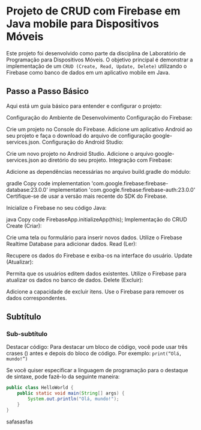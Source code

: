 # Projeto de CRUD com Firebase em Java mobile para Dispositivos Móveis
Este projeto foi desenvolvido como parte da disciplina de Laboratório de Programação para Dispositivos Móveis. O objetivo principal é demonstrar a implementação de um ```CRUD (Create, Read, Update, Delete)``` utilizando o Firebase como banco de dados em um aplicativo mobile em Java.

## Passo a Passo Básico
Aqui está um guia básico para entender e configurar o projeto:

Configuração do Ambiente de Desenvolvimento
Configuração do Firebase:

Crie um projeto no Console do Firebase.
Adicione um aplicativo Android ao seu projeto e faça o download do arquivo de configuração google-services.json.
Configuração do Android Studio:

Crie um novo projeto no Android Studio.
Adicione o arquivo google-services.json ao diretório do seu projeto.
Integração com Firebase:

Adicione as dependências necessárias no arquivo build.gradle do módulo:

gradle
Copy code
implementation 'com.google.firebase:firebase-database:23.0.0'
implementation 'com.google.firebase:firebase-auth:23.0.0'
Certifique-se de usar a versão mais recente do SDK do Firebase.

Inicialize o Firebase no seu código Java:

java
Copy code
FirebaseApp.initializeApp(this);
Implementação do CRUD
Create (Criar):

Crie uma tela ou formulário para inserir novos dados.
Utilize o Firebase Realtime Database para adicionar dados.
Read (Ler):

Recupere os dados do Firebase e exiba-os na interface do usuário.
Update (Atualizar):

Permita que os usuários editem dados existentes.
Utilize o Firebase para atualizar os dados no banco de dados.
Delete (Excluir):

Adicione a capacidade de excluir itens.
Use o Firebase para remover os dados correspondentes.
## Subtítulo
### Sub-subtítulo
Destacar código: Para destacar um bloco de código, você pode usar três crases () antes e depois do bloco de código. Por exemplo:
```print(“Olá, mundo!”)```

Se você quiser especificar a linguagem de programação para o destaque de sintaxe, pode fazê-lo da seguinte maneira:

```java
public class HelloWorld {
    public static void main(String[] args) {
        System.out.println("Olá, mundo!");
    }
}
```
safasasfas
